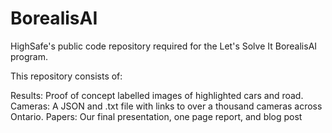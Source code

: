 # BorealisAI
HighSafe's public code repository required for the Let's Solve It BorealisAI program.

This repository consists of:

  Results: Proof of concept labelled images of highlighted cars and road.
  Cameras: A JSON and .txt file with links to over a thousand cameras across Ontario.
  Papers: Our final presentation, one page report, and blog post
